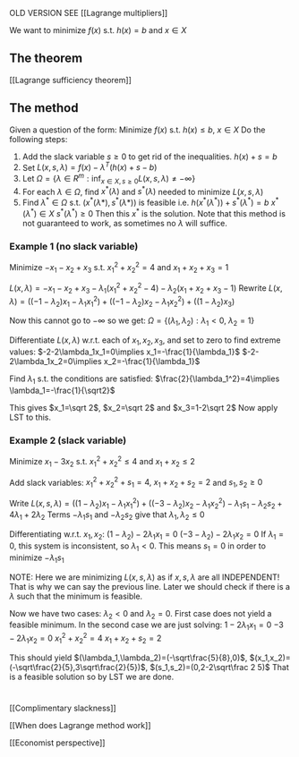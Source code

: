 OLD VERSION
SEE [[Lagrange multipliers]]


We want to minimize $f(x)$ s.t. $h(x)=b$ and $x\in X$

## The theorem
[[Lagrange sufficiency theorem]]

## The method
Given a question of the form:
Minimize $f(x)$
s.t. $h(x)\leq b,\ x\in X$
Do the following steps:
1. Add the slack variable $s\geq 0$ to get rid of the inequalities.
	$h(x)+s=b$
2. Set $L(x,s,\lambda) = f(x) - \lambda^T(h(x)+s-b)$
3. Let $\Omega = \{\lambda\in R^m : \inf_{x\in X, s\geq 0}L(x,s,\lambda)\neq -\infty\}$
4. For each $\lambda\in\Omega$, find $x^*(\lambda)$ and $s^*(\lambda)$ needed to minimize $L(x,s,\lambda)$ 
5. Find $\lambda^*\in\Omega$ s.t. $(x^*(\lambda*), s^*(\lambda*))$ is feasible i.e.
	$h(x^*(\lambda^*)) + s^*(\lambda^*)=b$
	$x^*(\lambda^*)\in X$
	$s^*(\lambda^*)\geq 0$
	Then this $x^*$ is the solution.
Note that this method is not guaranteed to work, as sometimes no $\lambda$ will suffice.
### Example 1 (no slack variable)

Minimize $-x_1-x_2+x_3$
s.t. $x_1^2+x_2^2=4$ and $x_1+x_2+x_3=1$

$L(x,\lambda)=-x_1-x_2+x_3-\lambda_1(x_1^2+x_2^2-4)-\lambda_2(x_1+x_2+x_3-1)$
Rewrite $L(x,\lambda)=((-1-\lambda_2)x_1-\lambda_1x_1^2)  + ((-1-\lambda_2)x_2-\lambda_1x_2^2) + ((1-\lambda_2)x_3)$

Now this cannot go to $-\infty$ so we get:
$\Omega = \{(\lambda_1,\lambda_2):\lambda_1<0,\ \lambda_2 =1\}$

Differentiate $L(x,\lambda)$ w.r.t. each of $x_1,x_2,x_3$, and set to zero to find extreme values:
$-2-2\lambda_1x_1=0\implies x_1=-\frac{1}{\lambda_1}$
$-2-2\lambda_1x_2=0\implies x_2=-\frac{1}{\lambda_1}$

Find $\lambda_1$ s.t. the conditions are satisfied:
$\frac{2}{\lambda_1^2}=4\implies \lambda_1=-\frac{1}{\sqrt2}$

This gives $x_1=\sqrt 2$, $x_2=\sqrt 2$ and $x_3=1-2\sqrt 2$
Now apply LST to this.

### Example 2 (slack variable)

Minimize $x_1-3x_2$
s.t. $x_1^2+x_2^2\leq 4$ and $x_1+x_2\leq 2$

Add slack variables:
$x_1^2+x_2^2+s_1=4,\ x_1+x_2+s_2=2$ and $s_1,s_2\geq 0$

Write $L(x,s,\lambda)=((1-\lambda_2)x_1-\lambda_1x_1^2) + ((-3-\lambda_2)x_2-\lambda_1x_2^2)-\lambda_1s_1-\lambda_2s_2+4\lambda_1+2\lambda_2$
Terms $-\lambda_1s_1$ and $-\lambda_2s_2$ give that $\lambda_1,\lambda_2\leq 0$

Differentiating w.r.t. $x_1,x_2$:
$(1-\lambda_2)-2\lambda_1x_1=0$
$(-3-\lambda_2)-2\lambda_1x_2=0$
If $\lambda_1=0$, this system is inconsistent, so $\lambda_1<0$. This means $s_1=0$ in order to minimize $-\lambda_1s_1$

NOTE: Here we are minimizing $L(x,s,\lambda)$ as if $x,s,\lambda$ are all INDEPENDENT! That is why we can say the previous line. Later we should check if there is a $\lambda$ such that the minimum is feasible.

Now we have two cases: $\lambda_2<0$ and $\lambda_2=0$. First case does not yield a feasible minimum. In the second case we are just solving:
$1-2\lambda_1x_1=0$
$-3-2\lambda_1x_2=0$
$x_1^2+x_2^2=4$
$x_1+x_2+s_2=2$

This should yield $(\lambda_1,\lambda_2)=(-\sqrt\frac{5}{8},0)$, $(x_1,x_2)=(-\sqrt\frac{2}{5},3\sqrt\frac{2}{5})$, $(s_1,s_2)=(0,2-2\sqrt\frac 2 5)$
That is a feasible solution so by LST we are done.
#
[[Complimentary slackness]]

[[When does Lagrange method work]]

[[Economist perspective]]
